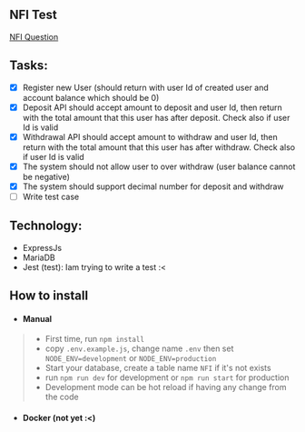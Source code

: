 ## NFI Test
[NFI Question](https://nonfungibleitem.notion.site/Backend-3501e4cc6adb42f3893a3bc50141bf20)

## Tasks:
- [x] Register new User (should return with user Id of created user and account balance which should be 0)
- [x] Deposit API should accept amount to deposit and user Id, then return with the total amount that this user has after deposit. Check also if user Id is valid
- [x] Withdrawal API should accept amount to withdraw and user Id, then return with the total amount that this user has after withdraw. Check also if user Id is valid
- [x] The system should not allow user to over withdraw (user balance cannot be negative)
- [x] The system should support decimal number for deposit and withdraw
- [ ] Write test case

## Technology:
- ExpressJs
- MariaDB
- Jest (test): Iam trying to write a test :<

## How to install
- #### Manual
> - First time, run `npm install`
> - copy `.env.example.js`, change name `.env` then set `NODE_ENV=development` or `NODE_ENV=production`
> - Start your database, create a table name `NFI` if it's not exists
> - run `npm run dev` for development or `npm run start` for production
> - Development mode can be hot reload if having any change from the code
- #### Docker (not yet :<)